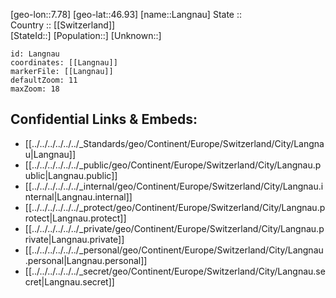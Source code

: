 ﻿---
location: [46.93,7.78] 
mapzoom: [7,12] 
mapmarker: city 
type: City
tags:
- geo/City


SpocWebEntityId: 31839
isDeleted: false
confidential: public

---
[geo-lon::7.78] 
[geo-lat::46.93] 
[name::Langnau] 
State ::  
Country :: [[Switzerland]]  
[StateId::] 
[Population::] 
[Unknown::] 


```leaflet
id: Langnau
coordinates: [[Langnau]] 
markerFile: [[Langnau]] 
defaultZoom: 11 
maxZoom: 18
```


## Confidential Links & Embeds: 
- [[../../../../../../_Standards/geo/Continent/Europe/Switzerland/City/Langnau|Langnau]] 
- [[../../../../../../_public/geo/Continent/Europe/Switzerland/City/Langnau.public|Langnau.public]] 
- [[../../../../../../_internal/geo/Continent/Europe/Switzerland/City/Langnau.internal|Langnau.internal]] 
- [[../../../../../../_protect/geo/Continent/Europe/Switzerland/City/Langnau.protect|Langnau.protect]] 
- [[../../../../../../_private/geo/Continent/Europe/Switzerland/City/Langnau.private|Langnau.private]] 
- [[../../../../../../_personal/geo/Continent/Europe/Switzerland/City/Langnau.personal|Langnau.personal]] 
- [[../../../../../../_secret/geo/Continent/Europe/Switzerland/City/Langnau.secret|Langnau.secret]] 
